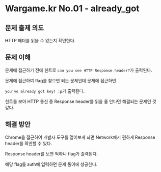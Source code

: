 # Wargame.kr No.01 - already_got

## 문제 출제 의도
HTTP 헤더를 읽을 수 있는지 확인한다.

## 문제 이해
문제에 접근하기 전에 힌트로 `can you see HTTP Response header?`가 출력된다.

문제에 접근하여 flag를 찾으면 되는 문제인데 문제에 접근하면

`you've already got key! :p`가 출력된다.

힌트를 보아 HTTP 통신 중 Response header를 읽을 줄 안다면 해결되는 문제인 것 같다.

## 해결 방안
Chrome을 접근하여 개발자 도구를 열어보게 되면 Network에서 편하게 Response header를 확인할 수 있다.

Response header를 보면 떡하니 flag가 출력된다.

해당 flag를 auth에 입력하면 문제 풀이에 성공한다.